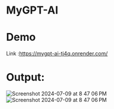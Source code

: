 # MyGPT-AI

# Demo 
  Link :https://mygpt-ai-tj4q.onrender.com/
  
# Output:
![Screenshot 2024-07-09 at 8 47 06 PM](https://github.com/jaychinche/MyGPT-AI/assets/94739010/45c6180e-cffe-4547-b5a7-dc734655f25b)
![Screenshot 2024-07-09 at 8 47 06 PM](https://github.com/jaychinche/MyGPT-AI/assets/94739010/6dc3274e-80a5-4f06-b218-869c50f1e171)
